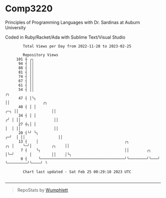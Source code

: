 # Comp3220

Principles of Programming Languages with Dr. Sardinas at Auburn University

Coded in Ruby/Racket/Ada with Sublime Text/Visual Studio

```
        Total Views per Day from 2022-11-28 to 2023-02-25

        Repository Views
     101 ┼ ╭╮
      94 ┤ ││
      88 ┤ ││
      81 ┤ ││
      74 ┤ ││
      67 ┤ ││
      61 ┤ ││
      54 ┤ ││                                                                  ╭╮
      47 ┤ │╰╮                                                                 ││               ╭╮
      40 ┤ │ │                                                             ╭─╮ ││               ││
      34 ┤ │ │                                                            ╭╯ │ ││               ││
      27 ┼╮│ │                                                            │  │ ││               ││
      20 ┤╰╯ ╰╮                                                         ╭─╯  │ ││               ││
      13 ┤    │                                       ╭╮             ╭╮ │    ╰─╯│         ╭╮    ││
       7 ┤    ╰╮                                      ││        ╭╮   │╰─╯       │         ││    │╰╮
       0 ┤     ╰──────────────────────────────────────╯╰────────╯╰───╯          ╰─────────╯╰────╯ ╰

        Chart last updated - Sat Feb 25 00:29:10 2023 UTC
        
```

---

> RepoStats by [Wumphlett](https://github.com/Wumphlett)
